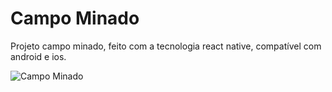 # Campo Minado
Projeto campo minado, feito com a tecnologia react native, compatível com android e ios.

![Campo Minado]()
